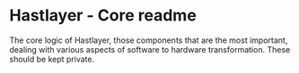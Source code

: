 # Hastlayer - Core readme



The core logic of Hastlayer, those components that are the most important, dealing with various aspects of software to hardware transformation. These should be kept private.